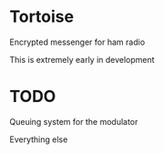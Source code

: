 # Tortoise

Encrypted messenger for ham radio

This is extremely early in development

# TODO

Queuing system for the modulator

Everything else
